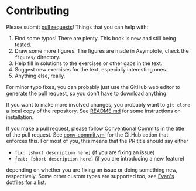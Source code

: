 # Contributing

Please submit [pull requests](https://github.com/vEnhance/1802/pulls)!
Things that you can help with:

1. Find some typos! There are plenty. This book is new and still being tested.
2. Draw some more figures. The figures are made in Asymptote, check the
   `figures/` directory.
3. Help fill in solutions to the exercises or other gaps in the text.
4. Suggest new exercises for the text, especially interesting ones.
5. Anything else, really.

For minor typo fixes, you can probably just use the GitHub web editor
to generate the pull request,
so you don't have to download anything.

If you want to make more involved changes,
you probably want to `git clone` a local copy of the repository.
See [README.md](README.md) for some instructions on installation.

If you make a pull request, please follow
[Conventional Commits](https://www.conventionalcommits.org/en/v1.0.0/)
in the title of the pull request.
See [conv-commit.yml](.github/workflows/conv-commit.yml)
for the GitHub action that enforces this.
For most of you, this means that the PR title should say either

- `fix: [short description here]` (if you are fixing an issue)
- `feat: [short description here]` (if you are introducing a new feature)

depending on whether you are fixing an issue or doing something new,
respectively. Some other custom types are supported too,
see [Evan's dotfiles for a list](https://github.com/vEnhance/dotfiles/blob/main/commit-types.md).
